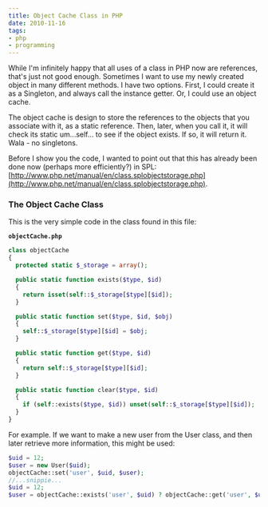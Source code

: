 ```yaml
---
title: Object Cache Class in PHP
date: 2010-11-16
tags:
- php
- programming
---
```

While I'm infinitely happy that all uses of a class in PHP now are references, that's just not good enough.  Sometimes I want to use my newly created object in many different methods.  I have two options.  First, I could create it as a Singleton, and always call the instance getter.  Or, I could use an object cache.

<!--more-->

The object cache is design to store the references to the objects that you associate with it, as a static reference.  Then, later, when you call it, it will check its static um...self... to see if the object exists.  If so, it will return it.  Wala - no singletons.

Before I show you the code, I wanted to point out that this has already been done now (perhaps more efficiently?) in SPL: [http://www.php.net/manual/en/class.splobjectstorage.php](http://www.php.net/manual/en/class.splobjectstorage.php).

### The Object Cache Class

This is the very simple code in the class found in this file:

**`objectCache.php`**
```php
class objectCache
{
  protected static $_storage = array();

  public static function exists($type, $id)
  {
    return isset(self::$_storage[$type][$id]);
  }

  public static function set($type, $id, $obj)
  {
    self::$_storage[$type][$id] = $obj;
  }

  public static function get($type, $id)
  {
    return self::$_storage[$type][$id];
  }

  public static function clear($type, $id)
  {
    if (self::exists($type, $id)) unset(self::$_storage[$type][$id]);
  }
}
```   

For example.  If we want to make a new user from the User class, and then later retrieve more information, this might be used:

```php
$uid = 12;
$user = new User($uid);
objectCache::set('user', $uid, $user);
//...snippie...
$uid = 12;
$user = objectCache::exists('user', $uid) ? objectCache::get('user', $uid) : false;
```   
